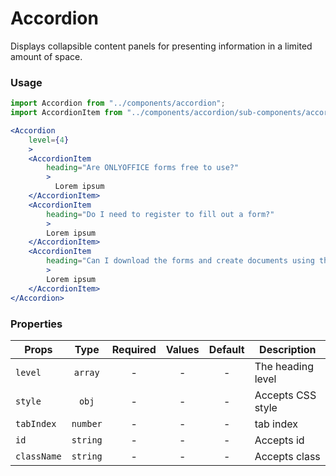 # Accordion

Displays collapsible content panels for presenting information in a limited amount of space.

### Usage

```js
import Accordion from "../components/accordion";
import AccordionItem from "../components/accordion/sub-components/accordionItem";
```

```jsx
<Accordion 
    level={4}
    >
    <AccordionItem
        heading="Are ONLYOFFICE forms free to use?"
        >
          Lorem ipsum
    </AccordionItem>
    <AccordionItem
        heading="Do I need to register to fill out a form?"
        >
        Lorem ipsum
    </AccordionItem>
    <AccordionItem
        heading="Can I download the forms and create documents using them locally?"
        >
        Lorem ipsum
    </AccordionItem>
</Accordion>
```

### Properties

| Props            |      Type      | Required | Values | Default | Description       |
| ---------------- | :------------: | :------: | :----: | :-----: | ----------------- |
| `level`          |    `array`     |    -     |   -    |    -    | The heading level |
| `style`          |     `obj`      |    -     |   -    |    -    | Accepts CSS style |
| `tabIndex`       |    `number`    |    -     |   -    |    -    | tab index         |
| `id`             |    `string`    |    -     |   -    |    -    | Accepts id        |
| `className`      |    `string`    |    -     |   -    |    -    | Accepts class     |
